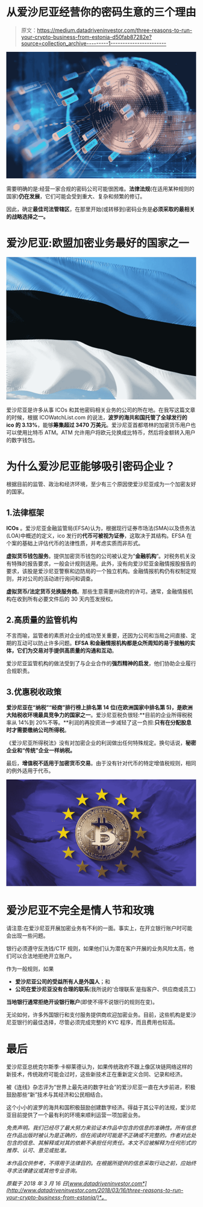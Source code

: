 # 从爱沙尼亚经营你的密码生意的三个理由

> 原文：<https://medium.datadriveninvestor.com/three-reasons-to-run-your-crypto-business-from-estonia-d50fab87282e?source=collection_archive---------1----------------------->

![](img/214d3f2f1be1c3a405cecccf1e398fa5.png)

需要明确的是:经营一家合规的密码公司可能很困难。**法律法规**(在适用某种规则的国家)**仍在发展**，它们可能会受到重大、复杂和频繁的修订。

因此，确定**最佳司法管辖区**，在那里开始(或转移到)密码业务是**必须采取的最相关的战略选择之一。**

# 爱沙尼亚:欧盟加密业务最好的国家之一

![](img/df0106c2be56c39e6599927dd73f8d51.png)

爱沙尼亚是许多从事 ICOs 和其他密码相关业务的公司的所在地。在我写这篇文章的时候，根据 ICOWatchList.com 的说法，**波罗的海共和国托管了全球发行的 ico 的 3.13%**，能够**筹集超过 3470 万美元**。爱沙尼亚首都塔林的加密货币用户也可以使用比特币 ATM。ATM 允许用户将欧元兑换成比特币，然后将金额转入用户的数字钱包。

# 为什么爱沙尼亚能够吸引密码企业？

根据目前的监管、政治和经济环境，至少有三个原因使爱沙尼亚成为一个加密友好的国家。

## 1.法律框架

**ICOs** 。爱沙尼亚金融监管局(EFSA)认为，根据现行证券市场法(SMA)以及债务法(LOA)中概述的定义，ico 发行的**代币可被视为证券**，这取决于其结构。EFSA 在个案的基础上评估代币的法律性质，并考虑实质而非形式。

**虚拟货币钱包服务**。提供加密货币钱包的公司被认定为“**金融机构**”。对税务机关没有特殊的报告要求，一般会计规则适用。此外，没有向爱沙尼亚金融情报股报告的要求，该股是爱沙尼亚警察和边防局的一个独立机构。金融情报机构仍有权制定规则，并对公司的活动进行询问和调查。

**虚拟货币/法定货币兑换服务商**。那些生意需要州政府的许可。通常，金融情报机构在收到所有必要文件后的 30 天内签发授权。

## 2.高质量的监管机构

不言而喻，监管者的素质对企业的成功至关重要，还因为公司和当局之间直接、定期的互动可以防止许多问题。**EFSA 和金融情报机构都是众所周知的易于接触的实体，它们为交易对手提供高质量的沟通和互动**。

爱沙尼亚监管机构的做法受到了与企业合作的**强烈精神的启发**，他们协助企业履行合规职责。

## 3.优惠税收政策

**爱沙尼亚在“纳税”“经商”排行榜上排名第 14 位(在欧洲国家中排名第 5)，是欧洲大陆税收环境最具竞争力的国家之一**。爱沙尼亚税负很轻:**目前的企业所得税税率从 14%到 20%不等。**利润的再投资进一步减轻了这一负担:**只有在分配股息时才需要缴纳公司所得税**。

《爱沙尼亚所得税法》没有对加密企业的利润做出任何特殊规定。换句话说，**秘密企业和“传统”企业一样纳税。**

最后，**增值税不适用于加密货币交易**。由于没有针对代币的特定增值税规则，相同的例外适用于代币。

![](img/3f59c1cc2d901e9c22a24231cc3eb2c8.png)

# 爱沙尼亚不完全是情人节和玫瑰

请注意:在爱沙尼亚开展加密业务有不利的一面。事实上，在开立银行账户时可能会出现一些问题。

银行必须遵守反洗钱/CTF 规则，如果他们认为潜在客户开展的业务风险太高，他们可以合法地拒绝开立账户。

作为一般规则，如果

*   **爱沙尼亚公司的受益所有人是外国人**；和
*   **公司在爱沙尼亚没有合理的联系**(我所说的‘合理联系’是指客户、供应商或员工)

**当地银行通常拒绝开设银行账户**(即使不得不说银行的规则在变)。

无论如何，许多外国银行和支付服务提供商欢迎加密业务。目前，这些机构是爱沙尼亚银行的最佳选择，尽管必须完成完整的 KYC 程序，而且费用也较高。

# 最后

爱沙尼亚总统克尔斯季·卡柳莱德认为，如果传统政府不跟上像区块链网络这样的新技术，传统政府可能会过时，这些新技术正在重新定义合同、记录和经济。

被《连线》杂志评为“世界上最先进的数字社会”的爱沙尼亚一直在大步前进，积极鼓励那些“新”技术与其经济和公民相结合。

这个小小的波罗的海共和国积极鼓励创建数字经济。得益于其公平的法规，爱沙尼亚目前提供了一个最有利的环境来顺利运营一项加密业务。

*免责声明。我们已经尽了最大努力来验证本作品中包含的信息的准确性。所有信息在作品出版时被认为是正确的，但在阅读时可能是不正确或不完整的。作者对此处包含的信息、其解释或对其的依赖不承担任何责任。本文不应被解释为任何形式的推荐、认可、意见或批准。*

*本作品仅供参考，不得用于法律目的。在根据所提供的信息采取行动之前，应始终寻求法律建议或其他专业咨询。*

*原载于 2018 年 3 月 16 日*[*www.datadriveninvestor.com*](http://www.datadriveninvestor.com/2018/03/16/three-reasons-to-run-your-crypto-business-from-estonia/)*。*